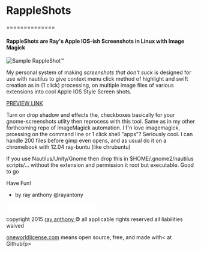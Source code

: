 # RappleShots
==============

#### RappleShots are Ray's Apple IOS-ish Screenshots in Linux with Image Magick

![Sample RappleShot&trade;](https://d39dlwgeopmdw0.cloudfront.net/assets/test/rappleshots/thrones_rappleshot.png)

My personal system of making *screenshots that don't suck* is designed for use with nautilus to give context menu click method of highlight and swift creation as in (1 click) processing, on multiple image files of various extensions into cool Apple IOS Style Screen shots. 

[PREVIEW LINK](https://statspring.com/?https://raw.githubusercontent.com/rayantony/RappleShots/master/demo.html)

Turn on drop shadow and effects the, checkboxes basically for your gnome-screenshots utlity then reprocess with this tool. Same as in my other forthcoming repo of ImageMagick automation. I f'n love imagemagick, prcessing on the command line or 1 click shell "apps"? Seriously cool. I can handle 200 files before gimp even opens, and as usual do it on a chromebook with 12.04 ray-buntu (like chrubuntu)

If you use Nautilus/Unity/Gnome then drop this in $HOME/.gnome2/nautilus scripts/... without the extension and 
permission it root but executable. Good to go

Have Fun!
- by ray anthony 
@rayantony

 <iframe allowtransparency="true" frameborder="0" scrolling="no"
            src="//platform.twitter.com/widgets/follow_button.html?screen_name=rayanthonyrcc"
            style="width:236px; height:20px;" class="twitter-follow-button twitter-follow-button">
            </iframe>
       <p>copyright 2015 <a href="http://rayanthony.io">ray anthony </a> &copy; all applicable rights reserved all liabilities waived</p>
       <p>  <a href="http://oneworldlicense.com"> oneworldlicense.com</a> means open source, free, and made with<i class="fi-heart" alt="made with love icon font ♡ "></i>< at Github/p>



